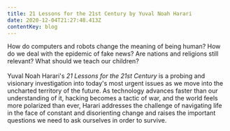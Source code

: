 ```yaml
---
title: 21 Lessons for the 21st Century by Yuval Noah Harari
date: 2020-12-04T21:27:48.413Z
contentKey: blog
---
```

<!--StartFragment-->

How do computers and robots change the meaning of being human? How do we deal with the epidemic of fake news? Are nations and religions still relevant? What should we teach our children?\
\
Yuval Noah Harari's *21 Lessons for the 21st Century* is a probing and visionary investigation into today's most urgent issues as we move into the uncharted territory of the future. As technology advances faster than our understanding of it, hacking becomes a tactic of war, and the world feels more polarized than ever, Harari addresses the challenge of navigating life in the face of constant and disorienting change and raises the important questions we need to ask ourselves in order to survive.

<!--EndFragment-->